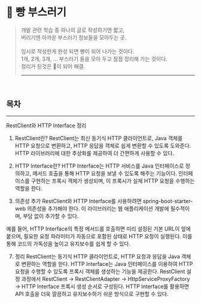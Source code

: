 # 🍞 빵 부스러기
>개발 관련 학습 중 하나의 글로 작성하기엔 짧고, <br/>
>버리기엔 아까운 부스러기 정보들을 모아두는 곳. <br/> <br/>
>임시로 작성한게 완성 되면 빵이 되어 나가는 것이다. <br/> 
>1개, 2개, 3개, ... 부스러기 들을 모아 두고 점점 정리해 가는 것이다. <br/>
>정리가 된것은 🍞이 되어 해결.
> ***



<br/>

## 목차


---

RestClient와 HTTP Interface 정리
1. RestClient란?
RestClient는 최신 동기식 HTTP 클라이언트로, Java 객체를 HTTP 요청으로 변환하고, HTTP 응답을 객체로 쉽게 변환할 수 있도록 도와준다. HTTP 라이브러리에 대한 추상화를 제공하여 더 간편하게 사용할 수 있다.

2. HTTP Interface란?
HTTP Interface는 HTTP 서비스를 Java 인터페이스로 정의하고, 메서드 호출을 통해 HTTP 요청을 보낼 수 있도록 해주는 기능이다. 인터페이스를 구현하는 프록시 객체가 생성되며, 이 프록시가 실제 HTTP 요청을 수행하는 역할을 한다.

3. 의존성 추가
RestClient와 HTTP Interface를 사용하려면 spring-boot-starter-web 의존성을 추가해야 한다. 이 라이브러리는 웹 애플리케이션 개발에 필수적이며, 부담 없이 추가할 수 있다.

예를 들어, HTTP Interface의 특정 메서드를 호출하면 미리 설정된 기본 URL이 앞에 붙으며, 필요한 요청 파라미터가 자동으로 포함된 상태로 HTTP 요청이 실행된다. 이를 통해 코드의 가독성을 높이고 유지보수를 쉽게 할 수 있다.

7. 정리
RestClient는 동기식 HTTP 클라이언트로, HTTP 요청과 응답을 Java 객체로 변환하는 역할을 한다.
HTTP Interface는 Java 인터페이스를 이용하여 HTTP 요청을 수행할 수 있도록 프록시 객체를 생성하는 기능을 제공한다.
RestClient 설정 과정에서 RestClient → RestClientAdapter → HttpServiceProxyFactory → HTTP Interface 프록시 생성 순서로 구성된다.
HTTP Interface를 활용하면 API 호출을 더욱 깔끔하고 유지보수하기 쉬운 방식으로 구현할 수 있다.
